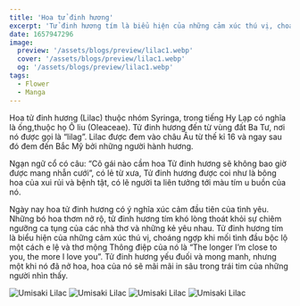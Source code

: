 ```yaml
---
title: 'Hoa tử đinh hương'
excerpt: 'Tử đinh hương tím là biểu hiện của những cảm xúc thú vị, choáng ngợp khi mối tình đầu bộc lộ một cách e lệ và thơ mộng'
date: 1657947296
image:
  preview: '/assets/blogs/preview/lilac1.webp'
  cover: '/assets/blogs/preview/lilac1.webp'
  og: '/assets/blogs/preview/lilac1.webp'
tags:
  - Flower
  - Manga
---
```


Hoa tử đinh hương (Lilac) thuộc nhóm Syringa, trong tiếng Hy Lạp có nghĩa là ống,thuộc họ Ô liu (Oleaceae). Tử đinh hương đến từ vùng đất Ba Tư, nơi nó được gọi là “lilag”. Lilac được đem vào châu Âu từ thế kỉ 16 và ngay sau đó đem đến Bắc Mỹ bởi những người hành hương.

Ngạn ngữ cổ có câu: “Cô gái nào cầm hoa Tử đinh hương sẽ không bao giờ được mang nhẫn cưới”, có lẻ từ xưa, Tử đinh hương được coi như là bông hoa của xui rủi và bệnh tật, có lẽ người ta liên tưởng tới màu tím u buồn của nó.

Ngày nay hoa tử đinh hương có ý nghĩa xúc cảm đầu tiên của tình yêu. Những bó hoa thơm nở rộ, tử đinh hương tím khó lòng thoát khỏi sự chiêm ngưỡng ca tụng của các nhà thơ và những kẻ yêu nhau. Tử đinh hương tím là biểu hiện của những cảm xúc thú vị, choáng ngợp khi mối tình đầu bộc lộ một cách e lệ và thơ mộng Thông điệp của nó là “The longer I’m close to you, the more I love you”. Tử đinh hương yếu đuối và mong manh, nhưng một khi nó đã nở hoa, hoa của nó sẽ mãi mãi in sâu trong trái tim của những người nhìn thấy.

![Umisaki Lilac](/assets/contents/lilac/umisaki-lilac-1.webp)
![Umisaki Lilac](/assets/contents/lilac/umisaki-lilac-2.webp)
![Umisaki Lilac](/assets/contents/lilac/umisaki-lilac-3.webp)
![Umisaki Lilac](/assets/contents/lilac/umisaki-lilac-4.webp)